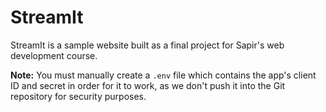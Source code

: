 # StreamIt

StreamIt is a sample website built as a final project for Sapir's web development course.

**Note:** You must manually create a `.env` file which contains the app's client ID and secret in order for it to work, as we don't push it into the Git repository for security purposes.
